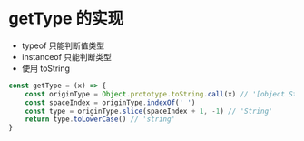 # getType 的实现
- typeof 只能判断值类型
- instanceof 只能判断类型
- 使用 toString

```js
const getType = (x) => {
    const originType = Object.prototype.toString.call(x) // '[object String]'
    const spaceIndex = originType.indexOf(' ')
    const type = originType.slice(spaceIndex + 1, -1) // 'String'
    return type.toLowerCase() // 'string'
}
```